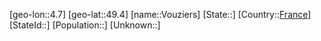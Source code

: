 ﻿---
location: [49.4,4.7]
type: City
tags:
- geo/City


SpocWebEntityId: 35358
isDeleted: false
confidential: public

---
[geo-lon::4.7]
[geo-lat::49.4]
[name::Vouziers]
[State::]
[Country::[France](geo/Continent/Europe/France.md)]
[StateId::]
[Population::]
[Unknown::]

